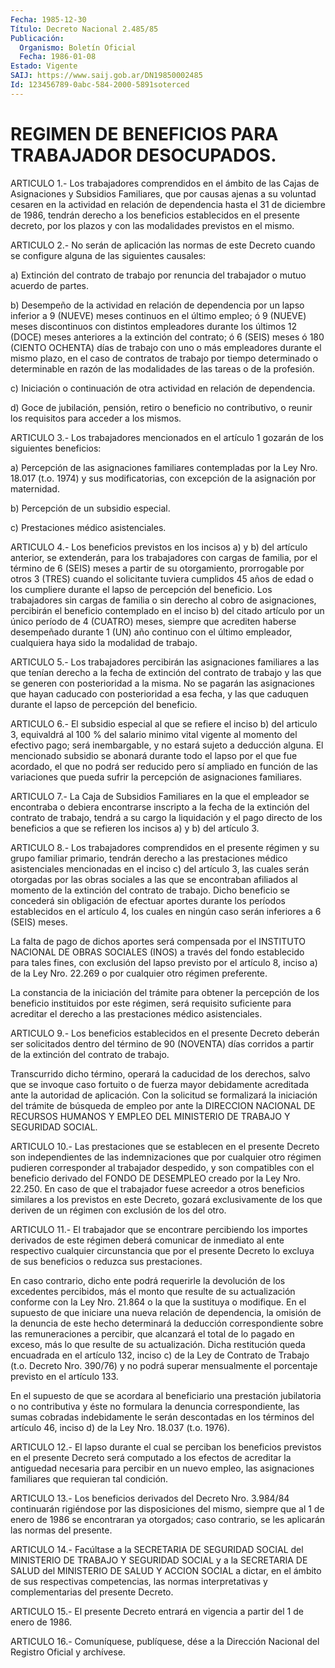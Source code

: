 ```yaml
---
Fecha: 1985-12-30
Título: Decreto Nacional 2.485/85
Publicación:
  Organismo: Boletín Oficial
  Fecha: 1986-01-08
Estado: Vigente
SAIJ: https://www.saij.gob.ar/DN19850002485
Id: 123456789-0abc-584-2000-5891soterced
---
```

# REGIMEN DE BENEFICIOS PARA TRABAJADOR DESOCUPADOS.

<a id="1"></a>
ARTICULO  1.-  Los  trabajadores  comprendidos  en el ámbito de las Cajas  de  Asignaciones  y  Subsidios  Familiares, que  por  causas ajenas  a  su  voluntad  cesaren  en la actividad  en  relación  de dependencia hasta el 31 de diciembre  de  1986,  tendrán  derecho a los beneficios establecidos en el presente decreto, por los  plazos y con las modalidades previstos en el mismo.

<a id="2"></a>
ARTICULO  2.-  No  serán  de  aplicación las normas de este Decreto cuando  se  configure  alguna  de  las  siguientes  causales:

a) Extinción del contrato de trabajo  por renuncia del trabajador o mutuo acuerdo de partes.

b)  Desempeño de la actividad en relación  de  dependencia  por  un lapso  inferior  a 9 (NUEVE) meses continuos en el último empleo; ó 9 (NUEVE) meses discontinuos  con distintos empleadores durante los últimos 12 (DOCE) meses anteriores  a  la extinción del contrato; ó 6 (SEIS) meses ó 180 (CIENTO OCHENTA) días  de  trabajo  con  uno o más empleadores durante el mismo plazo, en el caso de contratos  de trabajo  por  tiempo  determinado  o  determinable  en razón de las modalidades de las tareas o de la profesión.

c)  Iniciación  o  continuación  de  otra actividad en relación  de dependencia.

d) Goce de jubilación, pensión, retiro o beneficio no contributivo, o reunir los requisitos  para  acceder  a los mismos.

<a id="3"></a>
ARTICULO  3.- Los trabajadores mencionados en el artículo 1 gozarán de los siguientes beneficios:

a) Percepción  de  las  asignaciones familiares contempladas por la Ley Nro. 18.017 (t.o. 1974)  y sus modificatorias, con excepción de la asignación por maternidad.

b) Percepción de un subsidio especial.

c) Prestaciones médico asistenciales.

<a id="4"></a>
ARTICULO  4.-  Los  beneficios previstos en los incisos a) y b) del artículo anterior, se  extenderán, para los trabajadores con cargas de familia, por el término  de  6  (SEIS)  meses  a  partir  de  su otorgamiento,  prorrogable por otros 3 (TRES) cuando el solicitante tuviera cumplidos  45 años de edad o los cumpliere durante el lapso de  percepción  del  beneficio.  Los  trabajadores  sin  cargas  de familia o sin derecho  al  cobro  de  asignaciones,  percibirán  el beneficio  contemplado  en  el inciso b) del citado artículo por un único período de 4 (CUATRO) meses,  siempre  que  acrediten haberse desempeñado  durante  1 (UN) año continuo con el último  empleador, cualquiera haya sido la modalidad de trabajo.

<a id="5"></a>
ARTICULO    5.-    Los  trabajadores  percibirán  las  asignaciones familiares a las que  tenían  derecho  a  la fecha de extinción del contrato  de trabajo y las que se generen con  posterioridad  a  la misma. No se  pagarán  las  asignaciones  que  hayan  caducado  con posterioridad  a  esa fecha, y las que caduquen durante el lapso de percepción del beneficio.

<a id="6"></a>
ARTICULO  6.-  El  subsidio especial al que se refiere el inciso b) del articulo 3, equivaldrá  al  100  %  del  salario  minimo  vital vigente  al  momento  del  efectivo  pago;  será inembargable, y no estará  sujeto  a  deducción  alguna.  El  mencionado  subsidio  se abonará durante todo el lapso por el que fue  acordado,  el  que no podrá  ser  reducido pero sí ampliado en función de las variaciones que  pueda  sufrir    la  percepción  de  asignaciones  familiares.

<a id="7"></a>
ARTICULO  7.-  La  Caja  de  Subsidios  Familiares  en  la  que  el empleador  se encontraba o debiera encontrarse inscripto a la fecha de la extinción  del  contrato  de  trabajo,  tendrá  a su cargo la liquidación  y el pago directo de los beneficios a que se  refieren los incisos a) y b) del artículo 3.

<a id="8"></a>
ARTICULO  8.-  Los trabajadores comprendidos en el presente régimen y su grupo familiar  primario,  tendrán  derecho a las prestaciones médico asistenciales mencionadas en el inciso  c)  del  artículo 3, las  cuales  serán  otorgadas  por las obras sociales a las que  se encontraban afiliados al momento  de  la  extinción del contrato de trabajo.  Dicho beneficio se concederá sin obligación  de  efectuar aportes durante  los  períodos  establecidos  en el artículo 4, los cuales  en  ningún  caso  serán inferiores a 6 (SEIS)  meses.

La  falta  de  pago  de  dichos  aportes  será  compensada  por  el INSTITUTO NACIONAL DE OBRAS  SOCIALES  (INOS)  a  través  del fondo establecido para tales fines, con exclusión del lapso previsto  por el  artículo  8,  inciso  a)  de la Ley Nro. 22.269 o por cualquier otro régimen preferente.

La  constancia  de  la  iniciación  del  trámite  para  obtener  la percepción de los beneficio  instituidos  por  este  régimen,  será requisito  suficiente  para acreditar el derecho a las prestaciones médico asistenciales.

<a id="9"></a>
ARTICULO  9.-  Los  beneficios  establecidos en el presente Decreto deberán ser solicitados dentro del  término  de  90  (NOVENTA) días corridos  a  partir  de  la  extinción  del  contrato  de  trabajo.

Transcurrido  dicho  término, operará la caducidad de los derechos, salvo que se invoque caso  fortuito  o  de fuerza mayor debidamente acreditada ante la autoridad de aplicación.  Con  la  solicitud  se formalizará  la  iniciación  del  trámite de búsqueda de empleo por ante  la  DIRECCION  NACIONAL  DE RECURSOS  HUMANOS  Y  EMPLEO  DEL MINISTERIO DE TRABAJO Y SEGURIDAD SOCIAL.

<a id="10"></a>
ARTICULO  10.-  Las  prestaciones  que se establecen en el presente Decreto  son  independientes  de  las  indemnizaciones    que   por cualquier    otro   régimen  pudieren  corresponder  al  trabajador despedido, y son compatibles  con  el  beneficio derivado del FONDO DE  DESEMPLEO creado por la Ley Nro. 22.250.  En  caso  de  que  el trabajador  fuese  acreedor  a  otros  beneficios  similares  a los previstos  en  este  Decreto,  gozará  exclusivamente  de  los  que deriven de un régimen con exclusión de los del otro.

<a id="11"></a>
ARTICULO  11.-  El  trabajador  que  se  encontrare percibiendo los importes derivados de este régimen deberá  comunicar  de  inmediato al  ente  respectivo  cualquier  circunstancia  que por el presente Decreto  lo  excluya de sus beneficios o reduzca sus  prestaciones.

En caso contrario,  dicho  ente  podrá  requerirle la devolución de los  excedentes  percibidos,  más  el  monto  que   resulte  de  su actualización  conforme  con  la  Ley  Nro.  21.864  o  la  que  la sustituya  o  modifique.  En  el supuesto de que iniciare una nueva relación de dependencia, la omisión  de  la  denuncia de este hecho determinará la deducción correspondiente sobre  las  remuneraciones a percibir, que alcanzará el total de lo pagado en exceso,  más  lo que    resulte    de  su  actualización.  Dicha  restitución  queda encuadrada en el artículo  132,  inciso c) de la Ley de Contrato de Trabajo (t.o. Decreto Nro. 390/76)  y no podrá superar mensualmente el porcentaje previsto en el artículo 133.

En el supuesto de que se acordara al  beneficiario  una  prestación jubilatoria  o  no  contributiva  y  éste  no formulara la denuncia correspondiente,  las  sumas  cobradas  indebidamente    le   serán descontadas  en  los  términos del artículo 46, inciso d) de la Ley Nro. 18.037 (t.o. 1976).

<a id="12"></a>
ARTICULO  12.-  El lapso durante el cual se perciban los beneficios previstos en el presente  Decreto  será  computado a los efectos de acreditar  la  antiguedad  necesaria  para  percibir  en  un  nuevo empleo,  las asignaciones familiares que requieran  tal  condición.

<a id="13"></a>
ARTICULO  13.-  Los  beneficios derivados del Decreto Nro. 3.984/84 continuarán rigiéndose  por  las  disposiciones  del mismo, siempre que  al  1  de  enero  de  1986  se encontraran ya otorgados;  caso contrario, se les aplicarán las normas del presente.

<a id="14"></a>
ARTICULO  14.-  Facúltase  a  la SECRETARIA DE SEGURIDAD SOCIAL del MINISTERIO DE TRABAJO Y SEGURIDAD  SOCIAL  y  a  la  SECRETARIA  DE SALUD  del  MINISTERIO  DE  SALUD  Y  ACCION SOCIAL a dictar, en el ámbito de sus respectivas competencias,  las normas interpretativas y complementarias del presente Decreto.

<a id="15"></a>
ARTICULO  15.- El presente Decreto entrará en vigencia a partir del 1 de enero de 1986.

<a id="16"></a>
ARTICULO    16.-  Comuníquese,  publíquese,  dése  a  la  Dirección Nacional del Registro Oficial y archívese.